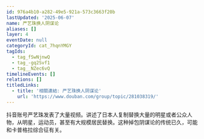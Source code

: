 ```yaml
---
id: 976a4b10-a282-49e5-921a-573c3663f20b
lastUpdated: '2025-06-07'
name: 严艺珠换人阴谋论
aliases: []
layer: 4
eventDate: null
categoryId: cat_7hqnYMGY
tagIds:
  - tag_fSwNjnwQ
  - tag_-gq2Svf1
  - tag__NZec6vQ
timelineEvents: []
relations: []
titledLinks:
  - title: '相關連結: 严艺珠换人阴谋论'
    url: 'https://www.douban.com/group/topic/281038319/'
---
```

抖音账号严艺珠发表了大量视频。讲述了日本人复制替换大量的明星或者公众人物，从明星，运动员，甚至有大规模居民替换。这种掉包阴谋论的传统已久，可能和卡普格拉综合征有关。
